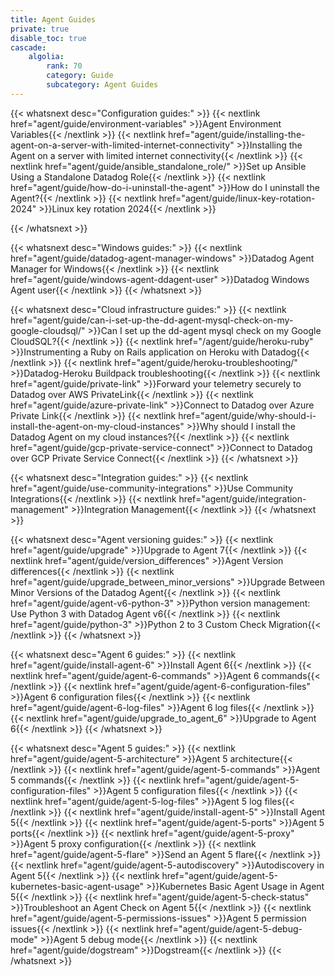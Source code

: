 ```yaml
---
title: Agent Guides
private: true
disable_toc: true
cascade:
    algolia:
        rank: 70
        category: Guide
        subcategory: Agent Guides
---
```


{{< whatsnext desc="Configuration guides:" >}}
    {{< nextlink href="agent/guide/environment-variables" >}}Agent Environment Variables{{< /nextlink >}}
    {{< nextlink href="agent/guide/installing-the-agent-on-a-server-with-limited-internet-connectivity" >}}Installing the Agent on a server with limited internet connectivity{{< /nextlink >}}
    {{< nextlink href="agent/guide/ansible_standalone_role/" >}}Set up Ansible Using a Standalone Datadog Role{{< /nextlink >}}
    {{< nextlink href="agent/guide/how-do-i-uninstall-the-agent" >}}How do I uninstall the Agent?{{< /nextlink >}}
    {{< nextlink href="agent/guide/linux-key-rotation-2024" >}}Linux key rotation 2024{{< /nextlink >}}

{{< /whatsnext >}}

{{< whatsnext desc="Windows guides:" >}}
    {{< nextlink href="agent/guide/datadog-agent-manager-windows" >}}Datadog Agent Manager for Windows{{< /nextlink >}}
    {{< nextlink href="agent/guide/windows-agent-ddagent-user" >}}Datadog Windows Agent user{{< /nextlink >}}
{{< /whatsnext >}}

{{< whatsnext desc="Cloud infrastructure guides:" >}}
    {{< nextlink href="agent/guide/can-i-set-up-the-dd-agent-mysql-check-on-my-google-cloudsql/" >}}Can I set up the dd-agent mysql check on my Google CloudSQL?{{< /nextlink >}}
    {{< nextlink href="/agent/guide/heroku-ruby" >}}Instrumenting a Ruby on Rails application on Heroku with Datadog{{< /nextlink >}}
    {{< nextlink href="agent/guide/heroku-troubleshooting/" >}}Datadog-Heroku Buildpack troubleshooting{{< /nextlink >}}
    {{< nextlink href="agent/guide/private-link" >}}Forward your telemetry securely to Datadog over AWS PrivateLink{{< /nextlink >}}
    {{< nextlink href="agent/guide/azure-private-link" >}}Connect to Datadog over Azure Private Link{{< /nextlink >}}
    {{< nextlink href="agent/guide/why-should-i-install-the-agent-on-my-cloud-instances" >}}Why should I install the Datadog Agent on my cloud instances?{{< /nextlink >}}
    {{< nextlink href="agent/guide/gcp-private-service-connect" >}}Connect to Datadog over GCP Private Service Connect{{< /nextlink >}}
{{< /whatsnext >}}

{{< whatsnext desc="Integration guides:" >}}
    {{< nextlink href="agent/guide/use-community-integrations" >}}Use Community Integrations{{< /nextlink >}}
    {{< nextlink href="agent/guide/integration-management" >}}Integration Management{{< /nextlink >}}
{{< /whatsnext >}}

{{< whatsnext desc="Agent versioning guides:" >}}
    {{< nextlink href="agent/guide/upgrade" >}}Upgrade to Agent 7{{< /nextlink >}}
    {{< nextlink href="agent/guide/version_differences" >}}Agent Version differences{{< /nextlink >}}
    {{< nextlink href="agent/guide/upgrade_between_minor_versions" >}}Upgrade Between Minor Versions of the Datadog Agent{{< /nextlink >}}
    {{< nextlink href="agent/guide/agent-v6-python-3" >}}Python version management: Use Python 3 with Datadog Agent v6{{< /nextlink >}}
    {{< nextlink href="agent/guide/python-3" >}}Python 2 to 3 Custom Check Migration{{< /nextlink >}}
{{< /whatsnext >}}

{{< whatsnext desc="Agent 6 guides:" >}}
    {{< nextlink href="agent/guide/install-agent-6" >}}Install Agent 6{{< /nextlink >}}
    {{< nextlink href="agent/guide/agent-6-commands" >}}Agent 6 commands{{< /nextlink >}}
    {{< nextlink href="agent/guide/agent-6-configuration-files" >}}Agent 6 configuration files{{< /nextlink >}}
    {{< nextlink href="agent/guide/agent-6-log-files" >}}Agent 6 log files{{< /nextlink >}}
    {{< nextlink href="agent/guide/upgrade_to_agent_6" >}}Upgrade to Agent 6{{< /nextlink >}}
{{< /whatsnext >}}

{{< whatsnext desc="Agent 5 guides:" >}}
    {{< nextlink href="agent/guide/agent-5-architecture" >}}Agent 5 architecture{{< /nextlink >}}
    {{< nextlink href="agent/guide/agent-5-commands" >}}Agent 5 commands{{< /nextlink >}}
    {{< nextlink href="agent/guide/agent-5-configuration-files" >}}Agent 5 configuration files{{< /nextlink >}}
    {{< nextlink href="agent/guide/agent-5-log-files" >}}Agent 5 log files{{< /nextlink >}}
    {{< nextlink href="agent/guide/install-agent-5" >}}Install Agent 5{{< /nextlink >}}
    {{< nextlink href="agent/guide/agent-5-ports" >}}Agent 5 ports{{< /nextlink >}}
    {{< nextlink href="agent/guide/agent-5-proxy" >}}Agent 5 proxy configuration{{< /nextlink >}}
    {{< nextlink href="agent/guide/agent-5-flare" >}}Send an Agent 5 flare{{< /nextlink >}}
    {{< nextlink href="agent/guide/agent-5-autodiscovery" >}}Autodiscovery in Agent 5{{< /nextlink >}}
    {{< nextlink href="agent/guide/agent-5-kubernetes-basic-agent-usage" >}}Kubernetes Basic Agent Usage in Agent 5{{< /nextlink >}}
    {{< nextlink href="agent/guide/agent-5-check-status" >}}Troubleshoot an Agent Check on Agent 5{{< /nextlink >}}
    {{< nextlink href="agent/guide/agent-5-permissions-issues" >}}Agent 5 permission issues{{< /nextlink >}}
    {{< nextlink href="agent/guide/agent-5-debug-mode" >}}Agent 5 debug mode{{< /nextlink >}}
    {{< nextlink href="agent/guide/dogstream" >}}Dogstream{{< /nextlink >}}
{{< /whatsnext >}}